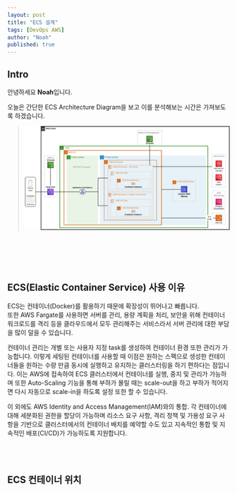 ```yaml
---
layout: post
title: "ECS 설계"
tags: [DevOps AWS]
author: "Noah"
published: true
---
```


## Intro
안녕하세요 **Noah**입니다.

오늘은 간단한 ECS Architecture Diagram을 보고 이를 분석해보는 시간은 가져보도록 하겠습니다.
> <img src="../../../assets/img/2022-07-20-AWS_ECS_Fargate_Architecture/architecture_diagram.jpg"  width="1400"/>
<br/><br/><br/><br/>

## ECS(Elastic Container Service) 사용 이유
ECS는 컨테이너(Docker)를 활용하기 때문에 확장성이 뛰어나고 빠릅니다.<br/>
또한 AWS Fargate를 사용하면 서버를 관리, 용량 계획을 처리, 보안을 위해 컨테이너 워크로드를 격리 등을 클라우드에서 모두 관리해주는 서비스라서 서버 관리에 대한 부담을 많이 덜을 수 있습니다.

컨테이너 관리는 개별 또는 사용자 지정 task를 생성하여 컨테이너 환경 또한 관리가 가능합니다.
이렇게 세팅된 컨테이너를 사용할 때 이점은 원하는 스팩으로 생성한 컨테이너들을 원하는 수량 만큼 동시에 실행하고 유지하는 클러스터링을 하기 편하다는 점입니다. 
이는 AWS에 접속하여 ECS 클러스터에서 컨테이너를 실행, 중지 및 관리가 가능하며 
또한 Auto-Scaling 기능을 통해 부하가 몰릴 때는 scale-out을 하고 부하가 적어지면 다시 자동으로 scale-in을 하도록 설정 또한 할 수 있습니다.

이 외에도 AWS Identity and Access Management(IAM)와의 통합. 각 컨테이너에 대해 세분화된 권한을 할당이 가능하며
리소스 요구 사항, 격리 정책 및 가용성 요구 사항을 기반으로 클러스터에서의 컨테이너 배치를 예약할 수도 있고 지속적인 통합 및 지속적인 배포(CI/CD)가 가능하도록 지원합니다.
<br/><br/><br/><br/>

## ECS 컨테이너 위치
